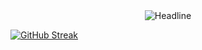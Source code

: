 <div align="center">
  <img src="https://readme-typing-svg.herokuapp.com?color=139ae1&size=32&center=true&vCenter=true&width=600&height=50&lines=Hi+There!;Nungo+Here;SE+is+the+field;Welcome" alt="Headline" />
</div>


[![GitHub Streak](https://streak-stats.demolab.com/?user=NungoEdwin)](https://git.io/streak-stats)
